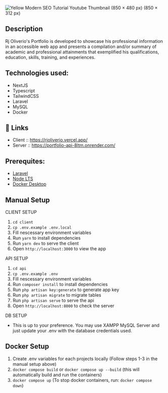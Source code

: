 ![Yellow Modern SEO Tutorial Youtube Thumbnail (850 × 480 px) (850 × 312 px)](https://user-images.githubusercontent.com/110364637/236683994-ffe1795e-e957-4c2c-b60e-04937c342d88.png)

## Description

Rj Oliverio's Portfolio is developed to showcase his professional information in an accessible web app and presents a compilation and/or summary of academic and professional attainments that exemplified his qualifications, education, skills, training, and experiences.

## Technologies used:

- NextJS
- Typescript
- TailwindCSS
- Laravel
- MySQL
- Docker

## 🔗 Links

- Client :: https://rjoliverio.vercel.app/
- Server :: https://portfolio-api-8ltm.onrender.com/

## Prerequites:

- [Laravel](https://laravel.com/docs/10.x)
- [Node LTS](https://nodejs.org/dist/v18.12.1/node-v18.12.1-x64.msi)
- [Docker Desktop](https://www.docker.com/products/docker-desktop/)

## Manual Setup

CLIENT SETUP

1. `cd client`
2. `cp .env.example .env.local`
3. Fill nescessary environment variables
4. Run `yarn` to install dependencies
5. Run `yarn dev` to serve the client
6. Open `http://localhost:3000` to view the app

API SETUP

1. `cd api`
2. `cp .env.example .env`
3. Fill nescessary environment variables
4. Run `composer install` to install dependencies
5. Run `php artisan key:generate` to generate app key
6. Run `php artisan migrate` to migrate tables
7. Run `php artisan serve` to serve the api
8. Open `http://localhost:8000` to check the server

DB SETUP

- This is up to your preference. You may use XAMPP MySQL Server and just update your .env with the database credentials used.

## Docker Setup

1. Create .env variables for each projects locally (Follow steps 1-3 in the manual setup above)
2. `docker compose build` or `docker compose up --build` (this will automatically build and run the containers)
3. `docker compose up` (To stop docker containers, run: `docker compose down`)
